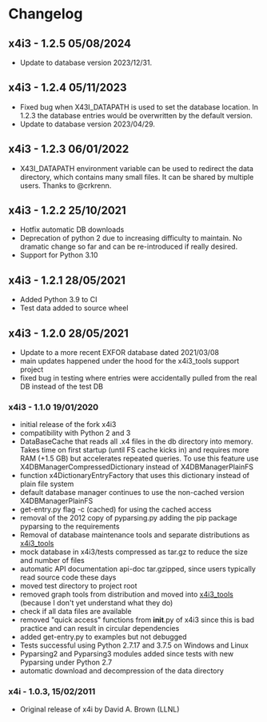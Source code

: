 # Changelog

## x4i3 - 1.2.5 05/08/2024

- Update to database version 2023/12/31.

## x4i3 - 1.2.4 05/11/2023

- Fixed bug when X43I_DATAPATH is used to set the database location. In 1.2.3 the database entries would be overwritten by the default version.
- Update to database version 2023/04/29.

## x4i3 - 1.2.3 06/01/2022

- X43I_DATAPATH environment variable can be used to redirect the data directory, which contains many small files. It can be shared by multiple users. Thanks to @crkrenn.

## x4i3 - 1.2.2 25/10/2021

- Hotfix automatic DB downloads
- Deprecation of python 2 due to increasing difficulty to maintain. No dramatic change so far and can be re-introduced if really desired.
- Support for Python 3.10

## x4i3 - 1.2.1 28/05/2021

- Added Python 3.9 to CI
- Test data added to source wheel

## x4i3 - 1.2.0 28/05/2021

- Update to a more recent EXFOR database dated 2021/03/08
- main updates happened under the hood for the x4i3_tools support project
- fixed bug in testing where entries were accidentally pulled from the real DB instead of the test DB

### x4i3 - 1.1.0 19/01/2020

- initial release of the fork x4i3
- compatibility with Python 2 and 3
- DataBaseCache that reads all .x4 files in the db directory into memory. Takes time on first startup (until FS cache kicks in) and requires more RAM (+1.5 GB) but accelerates repeated queries. To use this feature use X4DBManagerCompressedDictionary instead of X4DBManagerPlainFS
- function x4DictionaryEntryFactory that uses this dictionary instead of plain file system
- default database manager continues to use the non-cached version X4DBManagerPlainFS
- get-entry.py flag -c (cached) for using the cached access
- removal of the 2012 copy of pyparsing.py adding the pip package pyparsing to the requirements
- Removal of database maintenance tools and separate distributions as [x4i3_tools](https://github.com/afedynitch/x4i3_tools)  
- mock database in x4i3/tests compressed as tar.gz to reduce the size and number of files
- automatic API documentation api-doc tar.gzipped, since users typically read source code these days
- moved test directory to project root
- removed graph tools from distribution and moved into [x4i3_tools](https://github.com/afedynitch/x4i3_tools) (because I don't yet understand what they do)
- check if all data files are available
- removed "quick access" functions from __init__.py of x4i3 since this is bad practice and can result in circular dependencies
- added get-entry.py to examples but not debugged
- Tests successful using Python 2.7.17 and 3.7.5 on Windows and Linux
- Pyparsing2 and Pyparsing3 modules added since tests with new Pyparsing under Python 2.7
- automatic download and decompression of the data directory

### x4i - 1.0.3, 15/02/2011

- Original release of x4i by David A. Brown (LLNL)
